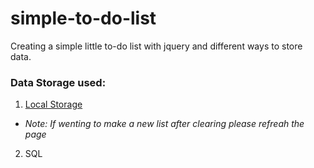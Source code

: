# simple-to-do-list

Creating a simple little to-do list with jquery and different ways to store data.

### Data Storage used: 
1. [Local Storage](https://simple-to-do-list-localstorage.herokuapp.com/)
  * *Note: If wenting to make a new list after clearing please refreah the page*
2. SQL


